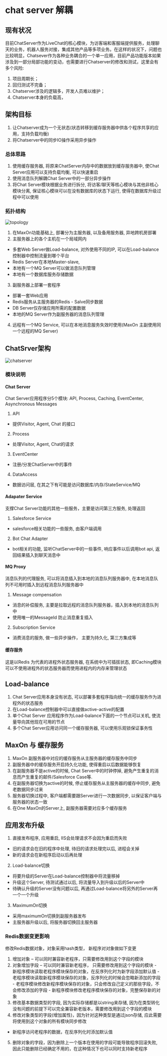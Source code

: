 

# chat server 解耦

## 现有状况

目前ChatServer作为LiveChat的核心模块，为访客端和客服端提供服务，处理聊天的业务，机器人服务对接，集成其他产品等多项业务。在这样的状况下，问题也比较明显，Chatsever作为各种业务耦合的一个单一应用，目前产品功能版本如果涉及到一部分局部功能的变动，也需要进行Chatserver的修改和测试，这里会有多个风险:
1.  项目周期长；
2.	回归测试不完备；
3.	Chatserver涉及的逻辑多，开发人员难以维护；
4.	Chatserver本身的负载高，

## 架构目标

1.	让Chatserver成为一个无状态(状态转移到缓存服务器中供各个程序共享的应用，支持负载均衡)
2.	将Chatserver中的同步IO操作采用异步操作

### 总体思路

1.	使用缓存服务器, 将原来ChatServer内存中的数据放到缓存服务器中, 使Chat Server应用可以支持负载均衡, 可以快速重启
2.	使用消息队列解耦Chat Server中的一部分异步操作
3.	将Chat Server模块根据业务进行拆分,   将访客/聊天等核心模块与其他非核心模块分离, 保证核心模块可以在没有数据库的状态下运行, 使得在数据库升级过程中可以使用

### 拓扑结构

![topology](topology.png)

1. 在MaxOn功能基础上, 部署分为主服务器, 以及备用服务器, 异地跨机房部署
2. 主服务器上的各个主机在一个局域网内
  - 多套Web Server做Load-balance, 对外使用不同的IP, 可以在Load-balance控制器中控制流量到哪个平台
  - Redis Server在本地Master-slave, 
  - 本地有一个MQ Server可以做消息队列管理
  - 本地有一个数据库服务存储数据
3. 副服务器上部署一套程序
  - 部署一套Web应用
  - Redis服务从主服务器的Redis - Salve同步数据
  - DB Server仅存储应用所需的配置数据
  - 本地的MQ Server作为副服务器的消息队列管理
4. 远程有一个MQ Service, 可以在本地消息服务失效时使用(MaxOn 主副使用同一个远程的MQ Server)


## ChatSrver架构 

  ![chatserver](chatserver-arch.png)

### 模块说明

#### Chat Server 
Chat Server应用程序分5个模块: API, Process, Caching, EventCenter, Asynchronous Messages
1. API
  - 提供Visitor, Agent, Chat  的接口
2. Process
  - 处理Visitor, Agent, Chat的请求
3. EventCenter
  - 注册/分发ChatServer中的事件
4. DataAccess
  - 数据访问层, 在其之下有可能是访问数据库/内存/StateService/MQ

#### Adapater Service

支撑Chat Server功能的其他一些服务，主要是访问第三方服务, 处理返回
1. Salesforce Service
  - salesforce相关功能的一些服务, 由客户端调用
2. Bot Chat Adapter
  - bot相关的功能, 监听ChatServer中的一些事件, 响应事件以后调用bot api, 返回结果插入到聊天消息中

#### MQ Proxy

消息队列的代理服务, 可以将消息插入到本地的消息队列服务器中, 在本地消息队列不可用时插入到远程消息队列服务器中

1. Message compensation
  - 消息的补偿服务, 主要是拉取远程的消息队列服务器，插入到本地的消息队列中
  - 使用唯一的MessageId 防止消息重复插入

2. Subscription Service
  - 消费消息的服务, 做一些异步操作， 主要为持久化, 第三方集成等

#### 缓存服务

这是以Redis 为代表的进程外状态服务器, 在系统中为可插拔状态, 即Caching模块可以不使用进程外的状态服务器而使用进程内的内存来管理状态

## Load-balance
1. Chat Server应用本身没有状态, 可以部署多套程序指向统一的缓存服务作为进程外的状态服务
2. 在Load-balance控制器中可以直接做active-active的配置
3. 单个Chat Server 应用程序作为Load-balance下面的一个节点可以关机, 使流量导向其他现在可用的节点
4. 多个Chat Server应用访问同一个缓存服务器, 可以使用乐观锁保证事务性

## MaxOn 与 缓存服务
1. MaxOn 副服务器中对应的缓存服务从主服务器的缓存服务中同步
2. 副服务器中的缓存服务开启持久化功能, 使得重启以后数据能够恢复
3. 在副服务器不是active的时候, Chat Server中的时钟停掉, 避免产生重复的消息而产生重复的邮件/Salesforce Case等.
4. 在副服务器切换为active的时候, 停止缓存服务从主服务器的缓存中同步, 避免老数据同步过来
5. 服务器切换过程中, 客户端都需要跟Server进行一次数据同步, 以保证客户端与服务器的状态一致
6. 在One MaxOn的Server上, 副服务器需要对应多个缓存服务

## 应用发布升级

1. 直接发布程序, 应用重启, IIS会处理请求不会因为重启而失败
  - 旧的请求会在旧的程序中处理, 待旧的请求处理完以后, 进程会关掉
  - 新的请求会在新程序启动以后再处理

2. Load-balance切换
  - 将要升级的Server在Load-balance控制器中将流量移掉
  - 升级这个Server, 待测试通过以后, 将流量导入到升级以后的Server中
  - 待确认升级的Server没有问题以后, 再通过Load-balance将另外的Server再一个一个升级

3. MaximumOn切换
  - 采用maximumOn切换到副服务器发布
  - 主服务器升级以后, 将服务器切换回主服务器

### Redis数据变更影响

修改Redis数据对象，对象采用hash类型， 新程序对对象做如下变更
  1.	增加对象 – 可以同时兼容新老程序，只需要修改用到这个字段的模块
  2.	对象增加字段 – 可以同时兼容新老程序， 只需要修改用到这个字段的模块
    - 新程序模块读取老程序模块保存的对象，在反序列化时为新字段添加默认值
    - 老程序模块读取新程序模块保存的对象，反序列化的时候会忽略新添加的字段
    - 老程序模块修改新程序模块保存的对象，只会修改自己定义的那些字段，不会修改添加的字段
    - 新程序模块修改老程序模块保存的对象，完整保存新的对象
  3.	修改基本数据类型的字段, 因为实际存储都是以string来存储, 因为在类型转化没有问题的前提下可以完全兼容新老版本，需要修改用到这个字段的模块
  4.	修改对象类型的字段(增加属性)，因为针对这种类型是通过json存储, 应此需要将使用到这个对象的所有模块同步修改
  - 新程序访问老程序的数据，在反序列化时添加默认值
  5.	删除对象的字段，因为删除上一个版本在使用的字段可能导致程序回滚失败, 因此只能删除已经确定不用的，在这种情况下也可以同时支持新老程序

